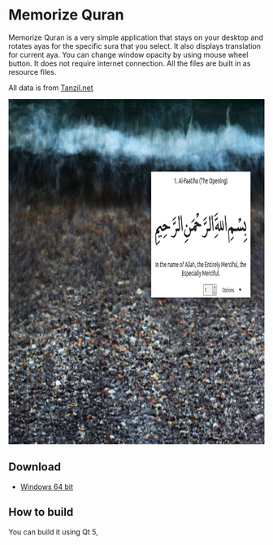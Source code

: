 # Memorize Quran

Memorize Quran is a very simple application that stays on your desktop and rotates ayas for the specific sura that you select.
It also displays translation for current aya. You can change window opacity by using mouse wheel button.
It does not require internet connection. All the files are built in as resource files.

All data is from [Tanzil.net](http://tanzil.net)

<p align="center">
  <img src="./screenshots/screenshot1.png" 
       width="878" height="680">
</p>

## Download

* [Windows 64 bit](https://raw.githubusercontent.com/rovshan-b/MemorizeQuran/master/executable/MemorizeQuran.zip)

## How to build

You can build it using Qt 5,
